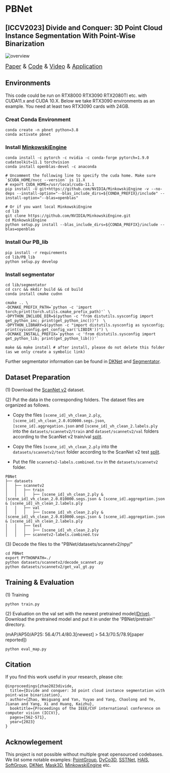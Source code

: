 # PBNet 
## [ICCV2023] Divide and  Conquer: 3D Point Cloud Instance Segmentation With Point-Wise Binarization 
![overview](https://github.com/weiguangzhao/PBNet/blob/master/doc/overall.png)

<font size=4>[Paper](https://openaccess.thecvf.com/content/ICCV2023/html/Zhao_Divide_and_Conquer_3D_Point_Cloud_Instance_Segmentation_With_Point-Wise_ICCV_2023_paper.html) & [Code](https://github.com/weiguangzhao/PBNet) & [Video](https://www.youtube.com/watch?v=DJep3V4Vseg) & [Application](https://www.youtube.com/watch?v=yp7FUmaoW_Q)  </font>


## Environments
This code could be run on RTX8000 RTX3090 RTX2080TI etc. with CUDA11.x and CUDA 10.X. Below we take RTX3090 environments 
as an example. You need at least two RTX3090 cards with 24GB.
### Creat Conda Environment
    conda create -n pbnet python=3.8
    conda activate pbnet

### Install [MinkowskiEngine](https://github.com/NVIDIA/MinkowskiEngine)
    conda install -c pytorch -c nvidia -c conda-forge pytorch=1.9.0 cudatoolkit=11.1 torchvision
    conda install openblas-devel -c anaconda
    
    # Uncomment the following line to specify the cuda home. Make sure `$CUDA_HOME/nvcc --version` is 11.X
    # export CUDA_HOME=/usr/local/cuda-11.1
    pip install -U git+https://github.com/NVIDIA/MinkowskiEngine -v --no-deps --install-option="--blas_include_dirs=${CONDA_PREFIX}/include" --install-option="--blas=openblas"
    
    # Or if you want local MinkowskiEngine
    cd lib
    git clone https://github.com/NVIDIA/MinkowskiEngine.git
    cd MinkowskiEngine
    python setup.py install --blas_include_dirs=${CONDA_PREFIX}/include --blas=openblas

### Install Our PB_lib
    pip install -r requirements
    cd lib/PB_lib
    python setup.py develop

### Install segmentator 
```
cd lib/segmentator
cd csrc && mkdir build && cd build
conda install cmake cudnn

cmake .. \
-DCMAKE_PREFIX_PATH=`python -c 'import torch;print(torch.utils.cmake_prefix_path)'` \
-DPYTHON_INCLUDE_DIR=$(python -c "from distutils.sysconfig import get_python_inc; print(get_python_inc())")  \
-DPYTHON_LIBRARY=$(python -c "import distutils.sysconfig as sysconfig; print(sysconfig.get_config_var('LIBDIR'))") \
-DCMAKE_INSTALL_PREFIX=`python -c 'from distutils.sysconfig import get_python_lib; print(get_python_lib())'`

make && make install # after install, please do not delete this folder (as we only create a symbolic link)
```

Further segmentator information can be found in [DKNet](https://github.com/W1zheng/DKNet) and [Segmentator](https://github.com/Karbo123/segmentator).
    
## Dataset Preparation
(1) Download the [ScanNet v2](http://www.scan-net.org/) dataset.

(2) Put the data in the corresponding folders. The dataset files are organized as follows.
* Copy the files `[scene_id]_vh_clean_2.ply`,  `[scene_id]_vh_clean_2.0.010000.segs.json`,  `[scene_id].aggregation.json`  and `[scene_id]_vh_clean_2.labels.ply`  into the `datasets/scannetv2/train` and `dataset/scannetv2/val` folders according to the ScanNet v2 train/val [split](https://github.com/ScanNet/ScanNet/tree/master/Tasks/Benchmark).

* Copy the files `[scene_id]_vh_clean_2.ply` into the `datasets/scannetv2/test` folder according to the ScanNet v2 test [split](https://github.com/ScanNet/ScanNet/tree/master/Tasks/Benchmark).

* Put the file `scannetv2-labels.combined.tsv` in the `datasets/scannetv2` folder.


```
PBNet
├── datasets
│   ├── scannetv2
│   │   ├── train
│   │   │   ├── [scene_id]_vh_clean_2.ply & [scene_id]_vh_clean_2.0.010000.segs.json & [scene_id].aggregation.json & [scene_id]_vh_clean_2.labels.ply
│   │   ├── val
│   │   │   ├── [scene_id]_vh_clean_2.ply & [scene_id]_vh_clean_2.0.010000.segs.json & [scene_id].aggregation.json & [scene_id]_vh_clean_2.labels.ply
│   │   ├── test
│   │   │   ├── [scene_id]_vh_clean_2.ply 
│   │   ├── scannetv2-labels.combined.tsv
```
(3) Decode the files to the "PBNet/datasets/scannetv2/npy/"
    
    cd PBNet
    export PYTHONPATH=./
    python datasets/scannetv2/decode_scannet.py
    python datasets/scannetv2/get_val_gt.py

## Training & Evaluation
(1) Training 
    
    python train.py

(2) Evaluation on the val set with the newest pretrained model[(Drive)](https://drive.google.com/drive/folders/1f6nhK4-YjLbc3hTMND-8JsCbk7_Jt2pd?usp=drive_link). Download the pretrained model and put it in 
under the 'PBNet/pretrain'' directory.
 
(mAP/AP50/AP25: 56.4/71.4/80.3[newest] > 54.3/70.5/78.9[paper reported])

    python eval_map.py

## Citation
If you find this work useful in your research, please cite:
```
@inproceedings{zhao2023divide,
  title={Divide and conquer: 3d point cloud instance segmentation with point-wise binarization},
  author={Zhao, Weiguang and Yan, Yuyao and Yang, Chaolong and Ye, Jianan and Yang, Xi and Huang, Kaizhu},
  booktitle={Proceedings of the IEEE/CVF international conference on computer vision (ICCV)},
  pages={562-571},
  year={2023}
}
```

## Acknowlegement
This project is not possible without multiple great opensourced codebases. We list some notable examples: 
[PointGroup](https://github.com/dvlab-research/PointGroup), [DyCo3D](https://github.com/aim-uofa/DyCo3D), [SSTNet](https://github.com/Gorilla-Lab-SCUT/SSTNet), 
[HAIS](https://github.com/hustvl/HAIS), [SoftGroup](https://github.com/thangvubk/SoftGroup), [DKNet](https://github.com/W1zheng/DKNet), 
[Mask3D](https://github.com/JonasSchult/Mask3D), [MinkowskiEngine](https://github.com/NVIDIA/MinkowskiEngine) etc.
